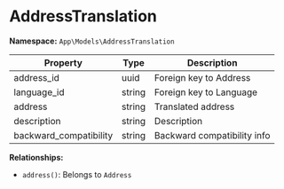 # AddressTranslation

**Namespace:** `App\Models\AddressTranslation`

| Property               | Type   | Description                       |
|------------------------|--------|-----------------------------------|
| address_id             | uuid   | Foreign key to Address            |
| language_id            | string | Foreign key to Language           |
| address                | string | Translated address                |
| description            | string | Description                       |
| backward_compatibility | string | Backward compatibility info       |

**Relationships:**
- `address()`: Belongs to `Address`
